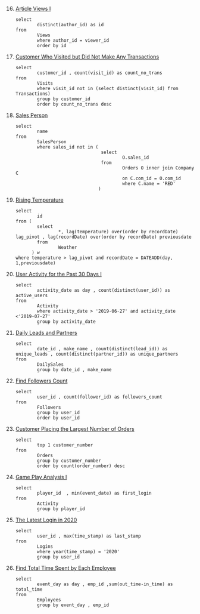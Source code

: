 
        
16) <a href='https://leetcode.com/problems/article-views-i'> Article Views I </a>

        select 
                distinct(author_id) as id
        from
                Views 
                where author_id = viewer_id 
                order by id
        
        
17) <a href='https://leetcode.com/problems/customer-who-visited-but-did-not-make-any-transactions'> Customer Who Visited but Did Not Make Any Transactions </a>

        select 
                customer_id , count(visit_id) as count_no_trans
        from
                Visits 
                where visit_id not in (select distinct(visit_id) from Transactions) 
                group by customer_id
                order by count_no_trans desc
        

18) <a href='https://leetcode.com/problems/sales-person'> Sales Person </a>

        select 
                name
        from 
                SalesPerson
                where sales_id not in (
                                        select
                                                O.sales_id 
                                        from
                                                Orders O inner join Company C
                                                on C.com_id = O.com_id
                                                where C.name = 'RED' 
                                       )

        
19) <a href='https://leetcode.com/problems/rising-temperature'> Rising Temperature </a>    

        select
                id
        from (
                select 
                        *, lag(temperature) over(order by recordDate) lag_pivot , lag(recordDate) over(order by recordDate) previousdate
                from 
                        Weather 
              ) w       
        where temperature > lag_pivot and recordDate = DATEADD(day, 1,previousdate)


20) <a href='https://leetcode.com/problems/user-activity-for-the-past-30-days-i'> User Activity for the Past 30 Days I </a>

        select 
                activity_date as day , count(distinct(user_id)) as active_users 
        from 
                Activity 
                where activity_date > '2019-06-27' and activity_date <'2019-07-27'
                group by activity_date
        
        
21) <a href='https://leetcode.com/problems/daily-leads-and-partners'> Daily Leads and Partners </a>

        select 
                date_id , make_name , count(distinct(lead_id)) as unique_leads , count(distinct(partner_id)) as unique_partners
        from
                DailySales 
                group by date_id , make_name

        
22) <a href='https://leetcode.com/problems/find-followers-count'> Find Followers Count </a>

        select
                user_id , count(follower_id) as followers_count
        from
                Followers
                group by user_id
                order by user_id


23) <a href='https://leetcode.com/problems/customer-placing-the-largest-number-of-orders'> Customer Placing the Largest Number of Orders </a>

        select 
                top 1 customer_number
        from 
                Orders
                group by customer_number
                order by count(order_number) desc


24) <a href='https://leetcode.com/problems/game-play-analysis-i'> Game Play Analysis I </a>

        select 
                player_id  , min(event_date) as first_login 
        from 
                Activity
                group by player_id


25) <a href='https://leetcode.com/problems/the-latest-login-in-2020'> The Latest Login in 2020 </a>

        select 
                user_id , max(time_stamp) as last_stamp
        from
                Logins
                where year(time_stamp) = '2020'
                group by user_id


26) <a href='https://leetcode.com/problems/find-total-time-spent-by-each-employee'> Find Total Time Spent by Each Employee </a>

        select 
                event_day as day , emp_id ,sum(out_time-in_time) as total_time
        from
                Employees
                group by event_day , emp_id
